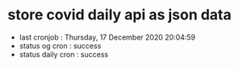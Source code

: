 # store covid daily api as json data

- last cronjob : Thursday, 17 December 2020 20:04:59
- status og cron : success
- status daily cron : success
      
      